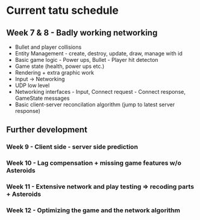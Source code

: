 # Current tatu schedule

## Week 7 & 8 - Badly working networking

- Bullet and player collisions
- Entity Management - create, destroy, update, draw, manage with id
- Basic game logic - Power ups, Bullet - Player hit detecton
- Game state (health, power ups etc.)
- Rendering + extra graphic work
- Input -> Networking
- UDP low level
- Networking interfaces - Input, Connect request - Connect response, GameState messages
- Basic client-server reconcilation algorithm (jump to latest server response)

## Further development

### Week 9 - Client side - server side prediction

### Week 10 - Lag compensation + missing game features w/o Asteroids

### Week 11 - Extensive network and play testing => recoding parts + Asteroids

### Week 12 - Optimizing the game and the network algorithm